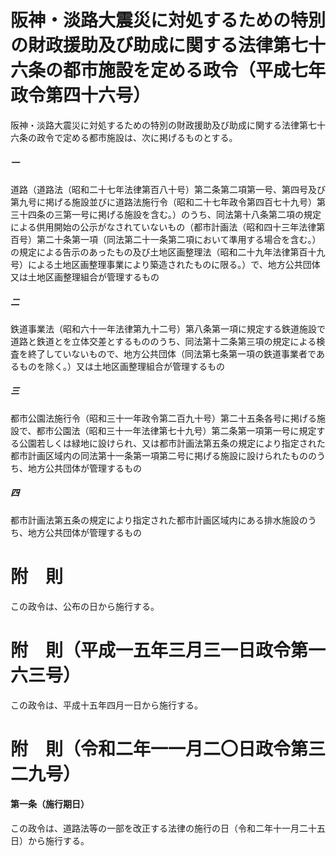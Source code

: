 # 阪神・淡路大震災に対処するための特別の財政援助及び助成に関する法律第七十六条の都市施設を定める政令（平成七年政令第四十六号）
阪神・淡路大震災に対処するための特別の財政援助及び助成に関する法律第七十六条の政令で定める都市施設は、次に掲げるものとする。
##### 一
道路（道路法（昭和二十七年法律第百八十号）第二条第二項第一号、第四号及び第九号に掲げる施設並びに道路法施行令（昭和二十七年政令第四百七十九号）第三十四条の三第一号に掲げる施設を含む。）のうち、同法第十八条第二項の規定による供用開始の公示がなされていないもの（都市計画法（昭和四十三年法律第百号）第二十条第一項（同法第二十一条第二項において準用する場合を含む。）の規定による告示のあったもの及び土地区画整理法（昭和二十九年法律第百十九号）による土地区画整理事業により築造されたものに限る。）で、地方公共団体又は土地区画整理組合が管理するもの
##### 二
鉄道事業法（昭和六十一年法律第九十二号）第八条第一項に規定する鉄道施設で道路と鉄道とを立体交差とするもののうち、同法第十二条第三項の規定による検査を終了していないもので、地方公共団体（同法第七条第一項の鉄道事業者であるものを除く。）又は土地区画整理組合が管理するもの
##### 三
都市公園法施行令（昭和三十一年政令第二百九十号）第二十五条各号に掲げる施設で、都市公園法（昭和三十一年法律第七十九号）第二条第一項第一号に規定する公園若しくは緑地に設けられ、又は都市計画法第五条の規定により指定された都市計画区域内の同法第十一条第一項第二号に掲げる施設に設けられたもののうち、地方公共団体が管理するもの
##### 四
都市計画法第五条の規定により指定された都市計画区域内にある排水施設のうち、地方公共団体が管理するもの
# 附　則
この政令は、公布の日から施行する。
# 附　則（平成一五年三月三一日政令第一六三号）
この政令は、平成十五年四月一日から施行する。
# 附　則（令和二年一一月二〇日政令第三二九号）
#### 第一条（施行期日）
この政令は、道路法等の一部を改正する法律の施行の日（令和二年十一月二十五日）から施行する。
